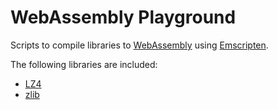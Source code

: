 # WebAssembly Playground

Scripts to compile libraries to [WebAssembly] using [Emscripten].

[Emscripten]: https://emscripten.org
[WebAssembly]: https://webassembly.org

The following libraries are included:

- [LZ4](https://github.com/bwlewis/lz4)
- [zlib](https://github.com/madler/zlib)
